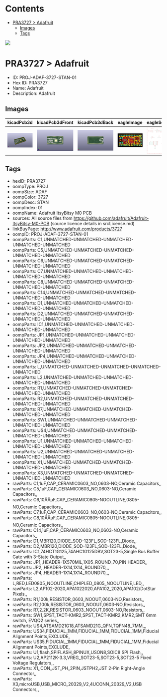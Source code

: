 



Contents
========

* [PRA3727 > Adafruit](#pra3727--adafruit)
	* [Images](#images)
	* [Tags](#tags)
  
![][im]
# PRA3727 > Adafruit

- ID: PROJ-ADAF-3727-STAN-01
- Hex ID: PRA3727
- Name: Adafruit
- Description: Adafruit

## Images
  
  

|kicadPcb3d|kicadPcb3dFront|kicadPcb3dBack|eagleImage|eagleSchemImage|
| :---: | :---: | :---: | :---: | :---: |
|[![kicadPcb3d](kicadPcb3d_140.png)](kicadPcb3d.png)|[![kicadPcb3dFront](kicadPcb3dFront_140.png)](kicadPcb3dFront.png)|[![kicadPcb3dBack](kicadPcb3dBack_140.png)](kicadPcb3dBack.png)|[![eagleImage](eagleImage_140.png)](eagleImage.png)|[![eagleSchemImage](eagleSchemImage_140.png)](eagleSchemImage.png)|

## Tags

- hexID: PRA3727
- oompType: PROJ
- oompSize: ADAF
- oompColor: 3727
- oompDesc: STAN
- oompIndex: 01
- oompName: Adafruit ItsyBitsy M0 PCB
- sources: All source files from https://github.com/adafruit/Adafruit-ItsyBitsy-M0-PCB (source licence details in srcLicense.md)
- linkBuyPage: http://www.adafruit.com/products/3727
- oompID: PROJ-ADAF-3727-STAN-01
- oompParts: C1,UNMATCHED-UNMATCHED-UNMATCHED-UNMATCHED-UNMATCHED
- oompParts: C5,UNMATCHED-UNMATCHED-UNMATCHED-UNMATCHED-UNMATCHED
- oompParts: C6,UNMATCHED-UNMATCHED-UNMATCHED-UNMATCHED-UNMATCHED
- oompParts: C7,UNMATCHED-UNMATCHED-UNMATCHED-UNMATCHED-UNMATCHED
- oompParts: C8,UNMATCHED-UNMATCHED-UNMATCHED-UNMATCHED-UNMATCHED
- oompParts: C14,UNMATCHED-UNMATCHED-UNMATCHED-UNMATCHED-UNMATCHED
- oompParts: D1,UNMATCHED-UNMATCHED-UNMATCHED-UNMATCHED-UNMATCHED
- oompParts: D2,UNMATCHED-UNMATCHED-UNMATCHED-UNMATCHED-UNMATCHED
- oompParts: IC1,UNMATCHED-UNMATCHED-UNMATCHED-UNMATCHED-UNMATCHED
- oompParts: JP1,UNMATCHED-UNMATCHED-UNMATCHED-UNMATCHED-UNMATCHED
- oompParts: JP2,UNMATCHED-UNMATCHED-UNMATCHED-UNMATCHED-UNMATCHED
- oompParts: JP4,UNMATCHED-UNMATCHED-UNMATCHED-UNMATCHED-UNMATCHED
- oompParts: L,UNMATCHED-UNMATCHED-UNMATCHED-UNMATCHED-UNMATCHED
- oompParts: L2,UNMATCHED-UNMATCHED-UNMATCHED-UNMATCHED-UNMATCHED
- oompParts: R1,UNMATCHED-UNMATCHED-UNMATCHED-UNMATCHED-UNMATCHED
- oompParts: R2,UNMATCHED-UNMATCHED-UNMATCHED-UNMATCHED-UNMATCHED
- oompParts: R7,UNMATCHED-UNMATCHED-UNMATCHED-UNMATCHED-UNMATCHED
- oompParts: SW1,UNMATCHED-UNMATCHED-UNMATCHED-UNMATCHED-UNMATCHED
- oompParts: U$4,UNMATCHED-UNMATCHED-UNMATCHED-UNMATCHED-UNMATCHED
- oompParts: U1,UNMATCHED-UNMATCHED-UNMATCHED-UNMATCHED-UNMATCHED
- oompParts: U2,UNMATCHED-UNMATCHED-UNMATCHED-UNMATCHED-UNMATCHED
- oompParts: X1,UNMATCHED-UNMATCHED-UNMATCHED-UNMATCHED-UNMATCHED
- oompParts: X3,UNMATCHED-UNMATCHED-UNMATCHED-UNMATCHED-UNMATCHED
- rawParts: C1,1uF,CAP_CERAMIC0603_NO,0603-NO,Ceramic Capacitors,,
- rawParts: C5,1uF,CAP_CERAMIC0603_NO,0603-NO,Ceramic Capacitors,,
- rawParts: C6,10ÃÂµF,CAP_CERAMIC0805-NOOUTLINE,0805-NO,Ceramic Capacitors,,
- rawParts: C7,1uF,CAP_CERAMIC0603_NO,0603-NO,Ceramic Capacitors,,
- rawParts: C8,10ÃÂµF,CAP_CERAMIC0805-NOOUTLINE,0805-NO,Ceramic Capacitors,,
- rawParts: C14,1uF,CAP_CERAMIC0603_NO,0603-NO,Ceramic Capacitors,,
- rawParts: D1,MBR120,DIODE_SOD-123FL,SOD-123FL,Diode,,
- rawParts: D2,MBR120,DIODE_SOD-123FL,SOD-123FL,Diode,,
- rawParts: IC1,74HCT1G125,74AHC1G125DBV,SOT23-5,Single Bus Buffer Gate with 3-State Output,,
- rawParts: JP1,,HEADER-1X570MIL,1X05_ROUND_70,PIN HEADER,,
- rawParts: JP2,,HEADER-1X14,1X14_ROUND70,,,
- rawParts: JP4,,HEADER-1X14,1X14_ROUND70,,,
- rawParts: L,RED,LED0805_NOOUTLINE,CHIPLED_0805_NOOUTLINE,LED,,
- rawParts: L2,AP102-2020,APA1022020,APA102_2020,APA102/DotStar Pixels,,
- rawParts: R1,100k,RESISTOR_0603_NOOUT,0603-NO,Resistors,,
- rawParts: R2,100k,RESISTOR_0603_NOOUT,0603-NO,Resistors,,
- rawParts: R7,2.2K,RESISTOR_0603_NOOUT,0603-NO,Resistors,,
- rawParts: SW1,SPST_TACT-KMR2,SPST_TACT-KMR2,KMR2,SMT 6mm switch, EVQQ2 series,,
- rawParts: U$4,ATSAMD21G18,ATSAMD21G_QFN,TQFN48_7MM,,,
- rawParts: U$34,FIDUCIAL_1MM,FIDUCIAL_1MM,FIDUCIAL_1MM,Fiducial Alignment Points,EXCLUDE,
- rawParts: U$35,FIDUCIAL_1MM,FIDUCIAL_1MM,FIDUCIAL_1MM,Fiducial Alignment Points,EXCLUDE,
- rawParts: U1,flash,SPIFLASH_8PINUX,USON8,SOIC8 SPI Flash,,
- rawParts: U2,AP2112K-3.3,VREG_SOT23-5,SOT23-5,SOT23-5 Fixed Voltage Regulators,,
- rawParts: X1,,CON_JST_PH_2PIN,JSTPH2,JST 2-Pin Right-Angle Connector,,
- rawParts: X3,microUSB,USB_MICRO_20329_V2,4UCONN_20329_V2,USB Connectors,,



[im]: kicadPcb3d_450.png
